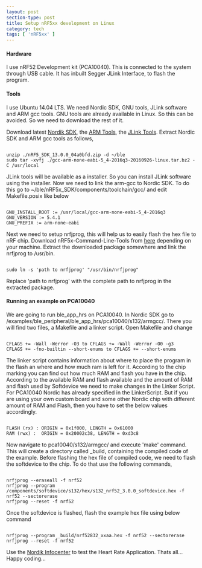 ```yaml
---
layout: post
section-type: post
title: Setup nRF5xx development on Linux
category: tech
tags: [ 'nRF5xx' ]
---
```

#### Hardware
I use nRF52 Development kit (PCA10040). This is connected to the system through USB cable. It has inbuilt Segger JLink Interface, to flash the program.

#### Tools
I use Ubuntu 14.04 LTS. We need Nordic SDK, GNU tools, JLink software and ARM gcc tools. GNU tools are already available in Linux. So this can be avoided. So we need to download the rest of it.

Download latest <a href="https://developer.nordicsemi.com/nRF51_SDK/" target="blank">Nordik SDK</a>, the <a href="https://launchpad.net/gcc-arm-embedded/+download" target="blank">ARM Tools</a>, the <a href="https://www.segger.com/downloads/jlink" target="blank">JLink Tools</a>. Extract Nordic SDK and ARM gcc tools as follows,

<pre><code data-trim class="bash">
unzip ./nRF5_SDK_13.0.0_04a0bfd.zip -d ~/ble
sudo tar -xvfj ./gcc-arm-none-eabi-5_4-2016q3-20160926-linux.tar.bz2 -C /usr/local
</code></pre>

JLink tools will be available as a installer. So you can install JLink software using the installer.
Now we need to link the arm-gcc to Nordic SDK. To do this go to ~/ble/nRF5x_SDK/components/toolchain/gcc/ and edit Makefile.posix like below

<pre><code data-trim class="shell">
GNU_INSTALL_ROOT := /usr/local/gcc-arm-none-eabi-5_4-2016q3
GNU_VERSION := 5.4.1
GNU_PREFIX := arm-none-eabi
</code></pre>

Next we need to setup nrfjprog, this will help us to easily flash the hex file to nRF chip. Download nRF5x-Command-Line-Tools from <a href="https://www.nordicsemi.com/eng/Products/Bluetooth-low-energy/nRF52832" target="blank">here</a> depending on your machine. Extract the downloaded package somewhere and link the nrfjprog to /usr/bin.

<pre><code data-trim class="bash">
sudo ln -s 'path to nrfjprog' "/usr/bin/nrfjprog"
</code></pre>

Replace 'path to nrfjprog' with the complete path to nrfjprog in the extracted package.

#### Running an example on PCA10040
We are going to run ble_app_hrs on PCA10040. In Nordic SDK go to /examples/ble_peripheral/ble_app_hrs/pca10040/s132/armgcc/. There you will find two files, a Makefile and a linker script. Open Makefile and change

<pre><code data-trim class="Makefile">
CFLAGS += -Wall -Werror -O3 to CFLAGS += -Wall -Werror -O0 -g3 
CFLAGS += -fno-builtin --short-enums to CFLAGS += --short-enums
</code></pre>

The linker script contains information about where to place the program in the flash an where and how much ram is left for it. According to the chip marking you can find out how much RAM and flash you have in the chip. According to the available RAM and flash available and the amount of RAM and flash used by Softdevice we need to make changes in the Linker Script. For PCA10040 Nordic has already specified in the LinkerScript. But if you are using your own custom board and some other Nordic chip with different amount of RAM and Flash, then you have to set the below values accordingly.

<pre><code data-trim class="Makefile">
FLASH (rx) : ORIGIN = 0x1f000, LENGTH = 0x61000
RAM (rwx) :  ORIGIN = 0x20002c38, LENGTH = 0xd3c8
</code></pre>

Now navigate to pca10040/s132/armgcc/ and execute 'make' command. This will create a directory called _build, containing the compiled code of the example. Before flashing the hex file of compiled code, we need to flash the softdevice to the chip. To do that use the following commands,

<pre><code data-trim class="bash">
nrfjprog --eraseall -f nrf52
nrfjprog --program <SDK_ROOT)>/components/softdevice/s132/hex/s132_nrf52_3.0.0_softdevice.hex -f nrf52 --sectorerase 
nrfjprog --reset -f nrf52
</code></pre>

Once the softdevice is flashed, flash the example hex file using below command

<pre><code data-trim class="bash">
nrfjprog --program _build/nrf52832_xxaa.hex -f nrf52 --sectorerase
nrfjprog --reset -f nrf52
</code></pre>

Use the <a href="https://infocenter.nordicsemi.com/index.jsp?topic=%2Fcom.nordic.infocenter.sdk51.v9.0.0%2Fble_sdk_app_hrs.html" target="blank">Nordik Infocenter</a> to test the Heart Rate Application.
Thats all... Happy coding...
